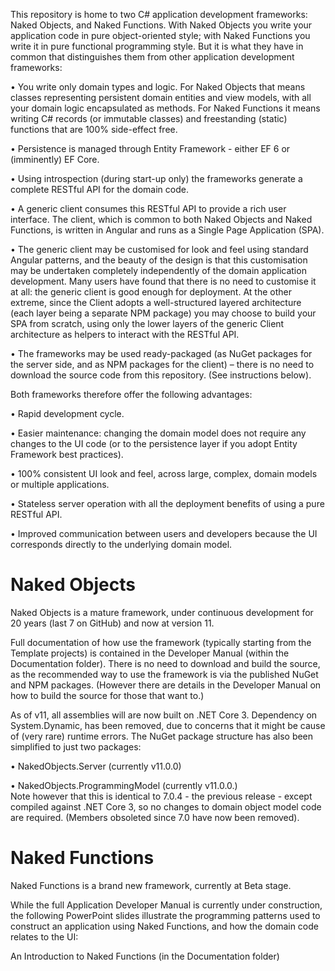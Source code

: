 This repository is home to two C# application development frameworks:  Naked Objects, and Naked Functions. With Naked Objects you write your application code in pure object-oriented style; with Naked Functions you write it in pure functional programming style.  But it is what they have in common that distinguishes them from other application development frameworks:

•	You write only domain types and logic. For Naked Objects that means classes representing persistent domain entities and view models, with all your domain logic encapsulated as methods. For Naked Functions it means writing C# records (or immutable classes) and freestanding (static) functions that are 100% side-effect free. 

•	Persistence is managed through Entity Framework - either EF 6 or (imminently) EF Core.

•	Using introspection (during start-up only) the frameworks generate a complete RESTful API for the domain code.

•	A generic client consumes this RESTful API to provide a rich user interface. The client, which is common to both Naked Objects and Naked Functions, is written in Angular and runs as a Single Page Application (SPA). 

•	The generic client may be customised for look and feel using standard Angular patterns, and the beauty of the design is that this customisation may be undertaken completely independently of the domain application development. Many users have found that there is no need to customise it at all: the generic client is good enough for deployment. At the other extreme, since the Client adopts a well-structured layered architecture (each layer being a separate NPM package) you may choose to build your SPA from scratch, using only the lower layers of the generic Client architecture as helpers to interact with the RESTful API.

•	The frameworks may be used ready-packaged (as NuGet packages for the server side, and as NPM packages for the client) – there is no need to download the source code from this repository. (See instructions below).

Both frameworks therefore offer the following advantages:

•	Rapid development cycle.

•	Easier maintenance: changing the domain model does not require any changes to the UI code (or to the persistence layer if you adopt Entity Framework best practices).

•	100% consistent UI look and feel, across large, complex, domain models or multiple applications.

•	Stateless server operation with all the deployment benefits of using a pure RESTful API.

•	Improved communication between users and developers because the UI corresponds directly to the underlying domain model.

Naked Objects
=============
Naked Objects is a mature framework, under continuous development for 20 years (last 7 on GitHub) and now at version 11.

Full documentation of how use the framework (typically starting from the Template projects) is contained in the Developer Manual (within the Documentation folder).
There is no need to download and build the source, as the recommended way to use the framework is via the published NuGet and NPM packages. (However there are details in the Developer Manual on how to build the source for those that want to.)

As of v11, all assemblies will are now built on .NET Core 3. Dependency on System.Dynamic, has been removed, due to concerns that it might be cause of (very rare) runtime errors. The NuGet package structure has also been simplified to just two packages:

•	NakedObjects.Server (currently v11.0.0)

•	NakedObjects.ProgrammingModel (currently v11.0.0.)	 
	Note however that this is identical to 7.0.4 - the previous release - except compiled against .NET Core 3,
	so no changes to domain object model code are required. (Members obsoleted since 7.0 have now been removed).
	
Naked Functions
===============

Naked Functions is a brand new framework, currently at Beta stage.

While the full Application Developer Manual is currently under construction, the following PowerPoint slides illustrate the programming patterns used to construct an application using Naked Functions, and how the domain code relates to the UI:

An Introduction to Naked Functions (in the Documentation folder)



